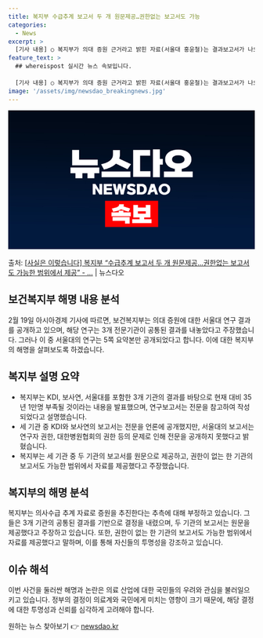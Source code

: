 ```yaml
---
title: 복지부 수급추계 보고서 두 개 원문제공…권한없는 보고서도 가능
categories:
  - News
excerpt: >
  [기사 내용] ○ 복지부가 의대 증원 근거라고 밝힌 자료(서울대 홍윤철)는 결과보고서가 나오기 한달 전 잡지…
feature_text: >
  ## whereispost 실시간 뉴스 속보입니다.

  [기사 내용] ○ 복지부가 의대 증원 근거라고 밝힌 자료(서울대 홍윤철)는 결과보고서가 나오기 한달 전 잡지…
image: '/assets/img/newsdao_breakingnews.jpg'
---
```


![뉴스다오 속보](/assets/img/newsdao_breakingnews.jpg)

<p>출처: <a href="https://newsdao.kr/3175" rel="dofollow">[사실은 이렇습니다] 복지부 “수급추계 보고서 두 개 원문제공…권한없는 보고서도 가능한 범위에서 제공” - …</a> | 뉴스다오</p>

<h2 data-ke-size="size26">보건복지부 해명 내용 분석</h2>
<p data-ke-size="size16">2월 19일 아시아경제 기사에 따르면, 보건복지부는 의대 증원에 대한 서울대 연구 결과를 공개하고 있으며, 해당 연구는 3개 전문기관이 공통된 결과를 내놓았다고 주장했습니다. 그러나 이 중 서울대의 연구는 5쪽 요약본만 공개되었다고 합니다. 이에 대한 복지부의 해명을 살펴보도록 하겠습니다.</p>

<h2 data-ke-size="size26">복지부 설명 요약</h2>
<ul>
  <li>복지부는 KDI, 보사연, 서울대를 포함한 3개 기관의 결과를 바탕으로 현재 대비 35년 1만명 부족될 것이라는 내용을 발표했으며, 연구보고서는 전문을 참고하여 작성되었다고 설명했습니다.</li>
  <li>세 기관 중 KDI와 보사연의 보고서는 전문을 언론에 공개했지만, 서울대의 보고서는 연구자 권한, 대한병원협회의 권한 등의 문제로 인해 전문을 공개하지 못했다고 밝혔습니다.</li>
  <li>복지부는 세 기관 중 두 기관의 보고서를 원문으로 제공하고, 권한이 없는 한 기관의 보고서도 가능한 범위에서 자료를 제공했다고 주장했습니다.</li>
</ul>

<h2 data-ke-size="size26">복지부의 해명 분석</h2>
<p data-ke-size="size16">복지부는 의사수급 추계 자료로 증원을 추진한다는 추측에 대해 부정하고 있습니다. 그들은 3개 기관의 공통된 결과를 기반으로 결정을 내렸으며, 두 기관의 보고서는 원문을 제공했다고 주장하고 있습니다. 또한, 권한이 없는 한 기관의 보고서도 가능한 범위에서 자료를 제공했다고 말하며, 이를 통해 자신들의 투명성을 강조하고 있습니다.</p>

<h2 data-ke-size="size26">이슈 해석</h2>
<p data-ke-size="size16">이번 사건을 둘러싼 해명과 논란은 의료 산업에 대한 국민들의 우려와 관심을 불러일으키고 있습니다. 정부의 결정이 의료계와 국민에게 미치는 영향이 크기 때문에, 해당 결정에 대한 투명성과 신뢰를 심각하게 고려해야 합니다.</p>
 

원하는 뉴스 찾아보기 👉 <a href="https://newsdao.kr" rel="dofollow">newsdao.kr</a>


